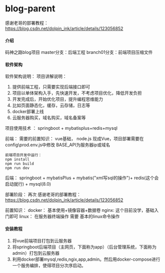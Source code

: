 # blog-parent

感谢老哥的部署教程：https://blog.csdn.net/dolpin_ink/article/details/123056852

#### 介绍
码神之路blog项目
master分支：后端工程
branch01分支：前端项目压缩文件

#### 软件架构
软件架构说明：
项目讲解说明：

1. 提供前端工程，只需要实现后端接口即可
2. 项目以单体架构入手，先快速开发，不考虑项目优化，降低开发负担
3. 开发完成后，开始优化项目，提升编程思维能力
4. 比如页面静态化，缓存，云存储，日志等
5. docker部署上线
6. 云服务器购买，域名购买，域名备案等

项目使用技术 ：
springboot + mybatisplus+redis+mysql

前端：
    需要的前置知识：
        vue基础，
        node.js
    现成Vue，项目部署需要在config\prod.env.js中修改 BASE_API为服务器ip或域名

    前端项目开发中运行：
    npm install
    npm run build
    npm run dev

后端：
    springboot + mybatisPlus + mybatis("xml写sql的操作")+ redis(这个会启动就行) + mysql(8.0)


部署阶段：
   再次
感谢老哥的部署教程：https://blog.csdn.net/dolpin_ink/article/details/123056852

前置知识：
    docker：
        基本使用+镜像容器+数据卷
    nginx:
        这个目前没学，基础入门即可
    linux：
        在服务器终端操作 需要 基本的linux命令操作

#### 安装教程

1.  将vue前端项目打包到云服务器
2.  将springboot后端项目（主网页，下面称为app）（后台管理系统，下面称为admin）打包到云服务器
3.  利用docker部署mysql,redis,ngix,app,admin。然后用docker-compose进行一个服务编排，使得项目分次序启动。

